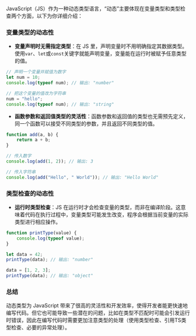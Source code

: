 JavaScript（JS）作为一种动态类型语言，“动态”主要体现在变量类型和类型检查两个方面，以下为你详细介绍：

### 变量类型的动态性
- **变量声明时无需指定类型**：在 JS 里，声明变量时不用明确指定其数据类型。使用`var`、`let`或`const`关键字就能声明变量，变量能在运行时被赋予任意类型的值。
```javascript
// 声明一个变量并赋值为数字
let num = 10;
console.log(typeof num); // 输出: "number"

// 把这个变量的值改为字符串
num = "hello";
console.log(typeof num); // 输出: "string"
```
- **函数参数和返回值类型的灵活性**：函数参数和返回值的类型也无需预先定义，同一个函数可以接受不同类型的参数，并且返回不同类型的值。
```javascript
function add(a, b) {
    return a + b;
}

// 传入数字
console.log(add(1, 2)); // 输出: 3

// 传入字符串
console.log(add("Hello", " World")); // 输出: "Hello World"
```

### 类型检查的动态性
- **运行时类型检查**：JS 在运行时才会检查变量的类型，而非在编译阶段。这意味着代码在执行过程中，变量类型可能发生改变，程序会根据当前变量的实际类型进行相应操作。
```javascript
function printType(value) {
    console.log(typeof value);
}

let data = 42;
printType(data); // 输出: "number"

data = [1, 2, 3];
printType(data); // 输出: "object"
```

### 总结

动态类型为 JavaScript 带来了很高的灵活性和开发效率，使得开发者能更快速地编写代码。但它也可能导致一些潜在的问题，比如在类型不匹配时可能会引发运行时错误，因此在编写代码时需要更加注意类型的处理（使用类型检查、引用TS类型检查、必要的异常处理）。 